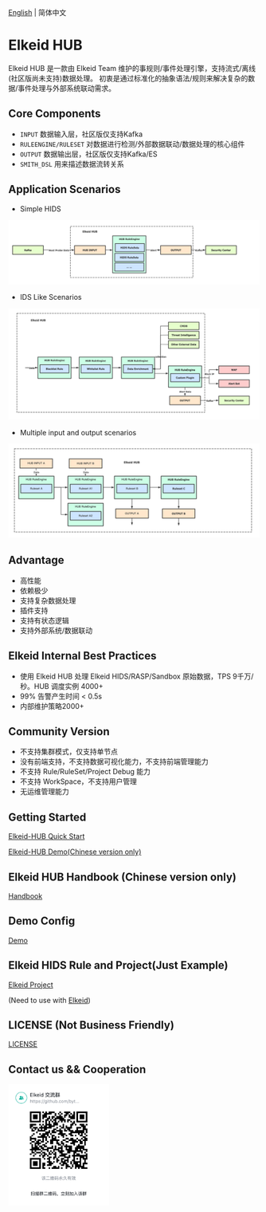 [English](README.md) | 简体中文
# Elkeid HUB
Elkeid HUB 是一款由 Elkeid Team 维护的事规则/事件处理引擎，支持流式/离线(社区版尚未支持)数据处理。 初衷是通过标准化的抽象语法/规则来解决复杂的数据/事件处理与外部系统联动需求。

## Core Components
* `INPUT` 数据输入层，社区版仅支持Kafka
* `RULEENGINE/RULESET` 对数据进行检测/外部数据联动/数据处理的核心组件
* `OUTPUT` 数据输出层，社区版仅支持Kafka/ES
* `SMITH_DSL` 用来描述数据流转关系


## Application Scenarios

* Simple HIDS
<img src="example_hids.png"/>

* IDS Like Scenarios
<img src="example_ids.png"/>

* Multiple input and output scenarios
<img src="example_complex.png"/>


## Advantage
* 高性能
* 依赖极少
* 支持复杂数据处理
* 插件支持
* 支持有状态逻辑
* 支持外部系统/数据联动

## Elkeid Internal Best Practices
* 使用 Elkeid HUB 处理 Elkeid HIDS/RASP/Sandbox 原始数据，TPS 9千万/秒。HUB 调度实例 4000+
* 99% 告警产生时间 < 0.5s
* 内部维护策略2000+

## Community Version
* 不支持集群模式，仅支持单节点
* 没有前端支持，不支持数据可视化能力，不支持前端管理能力
* 不支持 Rule/RuleSet/Project Debug 能力
* 不支持 WorkSpace，不支持用户管理
* 无运维管理能力


## Getting Started
[Elkeid-HUB Quick Start](Elkeid-HUB_Quick_Start.md)

[Elkeid-HUB Demo(Chinese version only)](demo.md)


## Elkeid HUB Handbook (Chinese version only)
[Handbook](handbook/handbook.md)

## Demo Config
[Demo](config/demo)

## Elkeid HIDS Rule and Project(Just Example)
[Elkeid Project](config/elkeid_hids)

(Need to use with [Elkeid](https://github.com/bytedance/Elkeid))

## LICENSE (Not Business Friendly)
[LICENSE](LICENSE)

## Contact us && Cooperation
<img src="./Lark.png" width="40%" style="float:left;"/>